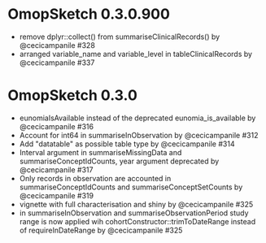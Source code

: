 # OmopSketch 0.3.0.900

-   remove dplyr::collect() from summariseClinicalRecords() by @cecicampanile #328
-   arranged variable_name and variable_level in tableClinicalRecords by @cecicampanile #337

# OmopSketch 0.3.0

-   eunomiaIsAvailable instead of the deprecated eunomia_is_available by @cecicampanile #316
-   Account for int64 in summariseInObservation by @cecicampanile #312
-   Add "datatable" as possible table type by @cecicampanile #314
-   Interval argument in summariseMissingData and summariseConceptIdCounts, year argument deprecated by @cecicampanile #317
-   Only records in observation are accounted in summariseConceptIdCounts and summariseConceptSetCounts by @cecicampanile #319
-   vignette with full characterisation and shiny by @cecicampanile #325
-   in summariseInObservation and summariseObservationPeriod study range is now applied wih cohortConstructor::trimToDateRange instead of requireInDateRange by @cecicampanile #325
